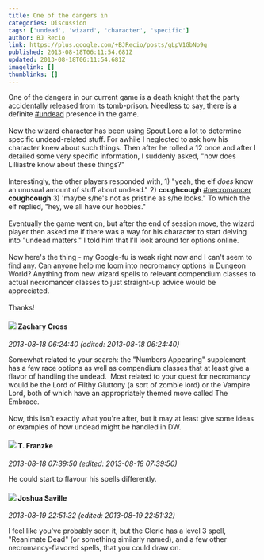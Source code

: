 ```yaml
---
title: One of the dangers in
categories: Discussion
tags: ['undead', 'wizard', 'character', 'specific']
author: BJ Recio
link: https://plus.google.com/+BJRecio/posts/gLpV1GbNo9g
published: 2013-08-18T06:11:54.681Z
updated: 2013-08-18T06:11:54.681Z
imagelink: []
thumblinks: []
---
```


One of the dangers in our current game is a death knight that the party accidentally released from its tomb-prison. Needless to say, there is a definite <a rel="nofollow" class="ot-hashtag" href="https://plus.google.com/s/%23undead/posts">#undead</a> presence in the game.<br /><br />Now the wizard character has been using Spout Lore a lot to determine specific undead-related stuff. For awhile I neglected to ask how his character knew about such things. Then after he rolled a 12 once and after I detailed some very specific information, I suddenly asked, &quot;how does Lilliastre know about these things?&quot;<br /><br />Interestingly, the other players responded with, 1) &quot;yeah, the elf <i>does</i> know an unusual amount of stuff about undead.&quot; 2) <b>coughcough</b> <a rel="nofollow" class="ot-hashtag" href="https://plus.google.com/s/%23necromancer/posts">#necromancer</a> <b>coughcough</b> 3) &#39;maybe s/he&#39;s not as pristine as s/he looks.&quot; To which the elf replied, &quot;hey, we all have our hobbies.&quot;<br /><br />Eventually the game went on, but after the end of session move, the wizard player then asked me if there was a way for his character to start delving into &quot;undead matters.&quot; I told him that I&#39;ll look around for options online.<br /><br />Now here&#39;s the thing - my Google-fu is weak right now and I can&#39;t seem to find any. Can anyone help me loom into necromancy options in Dungeon World? Anything from new wizard spells to relevant compendium classes to actual necromancer classes to just straight-up advice would be appreciated.<br /><br />Thanks!
<div id='comment z12vshphqyzjhparf04chthjew3tfbfbupc0k'>
  <h4><img src='{{site.baseurl}}//images/avatars/115471242540460576883_photo.jpg'> Zachary Cross</h4>
      <p><cite>2013-08-18 06:24:40 (edited: 2013-08-18 06:24:40)</cite></p>
        <p>Somewhat related to your search: the &quot;Numbers Appearing&quot; supplement has a few race options as well as compendium classes that at least give a flavor of handling the undead.  Most related to your quest for necromancy would be the Lord of Filthy Gluttony (a sort of zombie lord) or the Vampire Lord, both of which have an appropriately themed move called The Embrace.<br /><br />Now, this isn&#39;t exactly what you&#39;re after, but it may at least give some ideas or examples of how undead might be handled in DW.</p>
</div>
        

<div id='comment z12vshphqyzjhparf04chthjew3tfbfbupc0k'>
  <h4><img src='{{site.baseurl}}//images/avatars/110330901807759406775_photo.jpg'> T. Franzke</h4>
      <p><cite>2013-08-18 07:39:50 (edited: 2013-08-18 07:39:50)</cite></p>
        <p>He could start to flavour his spells differently.</p>
</div>
        

<div id='comment z12vshphqyzjhparf04chthjew3tfbfbupc0k'>
  <h4><img src='{{site.baseurl}}//images/avatars/107667016718178331347_photo.jpg'> Joshua Saville</h4>
      <p><cite>2013-08-19 22:51:32 (edited: 2013-08-19 22:51:32)</cite></p>
        <p>I feel like you&#39;ve probably seen it, but the Cleric has a level 3 spell, &quot;Reanimate Dead&quot; (or something similarly named), and a few other necromancy-flavored spells, that you could draw on. </p>
</div>
        